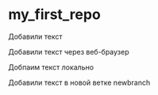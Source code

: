 # my_first_repo


Добавили текст

Добавили текст через веб-браузер

Добпаим текст локально

Добавили текст в новой ветке newbranch
